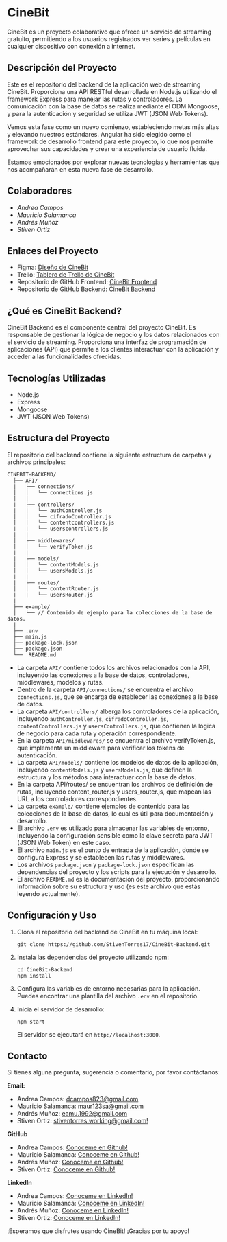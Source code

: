 # CineBit

CineBit es un proyecto colaborativo que ofrece un servicio de streaming gratuito, permitiendo a los usuarios registrados ver series y películas en cualquier dispositivo con conexión a internet.

## Descripción del Proyecto

Este es el repositorio del backend de la aplicación web de streaming CineBit. Proporciona una API RESTful desarrollada en Node.js utilizando el framework Express para manejar las rutas y controladores. La comunicación con la base de datos se realiza mediante el ODM Mongoose, y para la autenticación y seguridad se utiliza JWT (JSON Web Tokens).

Vemos esta fase como un nuevo comienzo, estableciendo metas más altas y elevando nuestros estándares. Angular ha sido elegido como el framework de desarrollo frontend para este proyecto, lo que nos permite aprovechar sus capacidades y crear una experiencia de usuario fluida.

Estamos emocionados por explorar nuevas tecnologías y herramientas que nos acompañarán en esta nueva fase de desarrollo.

## Colaboradores

- _Andrea Campos_
- _Mauricio Salamanca_
- _Andrés Muñoz_
- _Stiven Ortiz_

## Enlaces del Proyecto

- Figma: [Diseño de CineBit](https://www.figma.com/file/HtfDRe6xlaD3D2k6Q4g8F9/CineBit?node-id=1%3A3&t=PsVqgS0QxYk7MJv6-1)
- Trello: [Tablero de Trello de CineBit](https://trello.com/invite/bootcampbit/ATTI17a89acb10d668a17cefe781509edbce48B0F04A)
- Repositorio de GitHub Frontend: [CineBit Frontend](https://github.com/dandrew97/CineBit_Frontend.git)
- Repositorio de GitHub Backend: [CineBit Backend](https://github.com/StivenTorres17/CineBit-Backend.git)

## ¿Qué es CineBit Backend?

CineBit Backend es el componente central del proyecto CineBit. Es responsable de gestionar la lógica de negocio y los datos relacionados con el servicio de streaming. Proporciona una interfaz de programación de aplicaciones (API) que permite a los clientes interactuar con la aplicación y acceder a las funcionalidades ofrecidas.

## Tecnologías Utilizadas

- Node.js
- Express
- Mongoose
- JWT (JSON Web Tokens)

## Estructura del Proyecto

El repositorio del backend contiene la siguiente estructura de carpetas y archivos principales:

```
CINEBIT-BACKEND/
  ├── API/
  |   ├── connections/
  |   |   └── connections.js
  |   |
  |   ├── controllers/
  |   |   └── authController.js
  |   |   └── cifradoController.js
  |   |   └── contentcontrollers.js
  |   |   └── userscontrollers.js
  |   |
  |   ├── middlewares/
  |   |   └── verifyToken.js
  |   |
  |   ├── models/
  |   |   └── contentModels.js
  |   |   └── usersModels.js
  |   |
  |   ├── routes/
  |   |   └── contentRouter.js
  |   |   └── usersRouter.js
  |
  ├── example/
  |   └── // Contenido de ejemplo para la colecciones de la base de datos.
  |
  ├── .env
  ├── main.js
  ├── package-lock.json
  ├── package.json
  └──  README.md

```

- La carpeta `API/` contiene todos los archivos relacionados con la API, incluyendo las conexiones a la base de datos, controladores, middlewares, modelos y rutas.
- Dentro de la carpeta `API/connections/` se encuentra el archivo `connections.js`, que se encarga de establecer las conexiones a la base de datos.
- La carpeta `API/controllers/` alberga los controladores de la aplicación, incluyendo `authController.js`, `cifradoController.js`, `contentControllers.js` y `usersControllers.js`, que contienen la lógica de negocio para cada ruta y operación correspondiente.
- En la carpeta `API/middlewares/` se encuentra el archivo verifyToken.js, que implementa un middleware para verificar los tokens de autenticación.
- La carpeta `API/models/` contiene los modelos de datos de la aplicación, incluyendo `contentModels.js` y `usersModels.js`, que definen la estructura y los métodos para interactuar con la base de datos.
- En la carpeta API/routes/ se encuentran los archivos de definición de rutas, incluyendo content_router.js y users_router.js, que mapean las URL a los controladores correspondientes.
- La carpeta `example/` contiene ejemplos de contenido para las colecciones de la base de datos, lo cual es útil para documentación y desarrollo.
- El archivo `.env` es utilizado para almacenar las variables de entorno, incluyendo la configuración sensible como la clave secreta para JWT (JSON Web Token) en este caso.
- El archivo `main.js` es el punto de entrada de la aplicación, donde se configura Express y se establecen las rutas y middlewares.
- Los archivos `package.json` y `package-lock.json` especifican las dependencias del proyecto y los scripts para la ejecución y desarrollo.
- El archivo `README.md` es la documentación del proyecto, proporcionando información sobre su estructura y uso (es este archivo que estás leyendo actualmente).


## Configuración y Uso

1. Clona el repositorio del backend de CineBit en tu máquina local:

   ```
   git clone https://github.com/StivenTorres17/CineBit-Backend.git
   ```

2. Instala las dependencias del proyecto utilizando npm:

   ```
   cd CineBit-Backend
   npm install
   ```

3. Configura las variables de entorno necesarias para la aplicación. Puedes encontrar una plantilla del archivo `.env` en el repositorio.

4. Inicia el servidor de desarrollo:

   ```
   npm start
   ```

   El servidor se ejecutará en `http://localhost:3000`.

## Contacto

Si tienes alguna pregunta, sugerencia o comentario, por favor contáctanos:

**Email:**
- Andrea Campos: [dcampos823@gmail.com](dcampos823@gmail.com)
- Mauricio Salamanca: [maur123sa@gmail.com](maur123sa@gmail.com)
- Andrés Muñoz: [eamu.1992@gmail.com](eamu.1992@gmail.com)
- Stiven Ortiz: [stiventorres.working@gmail.com!](stiventorres.working@gmail.com)

**GitHub**
- Andrea Campos: [Conoceme en Github!](https://github.com/dandrew97)
- Mauricio Salamanca: [Conoceme en Github!](https://github.com/Mauro9104)
- Andrés Muñoz: [Conoceme en Github!](https://github.com/kaiin69)
- Stiven Ortiz: [Conoceme en Github!](https://github.com/StivenTorres17)

**LinkedIn**
- Andrea Campos: [Conoceme en LinkedIn!](https://linkedin.com/in/andrea-campos-dandrew97)
- Mauricio Salamanca: [Conoceme en LinkedIn!](https://linkedin.com/in/mauricio-salamanca-220010241)
- Andrés Muñoz: [Conoceme en LinkedIn!](https://github.com/kaiin69)
- Stiven Ortiz: [Conoceme en LinkedIn!](https://linkedin.com/in/stiven-torres-dev)

¡Esperamos que disfrutes usando CineBit! ¡Gracias por tu apoyo!